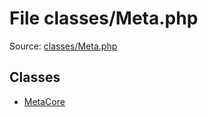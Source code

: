 File classes/Meta.php
=========

Source: [classes/Meta.php](https://github.com/PrestaShop/PrestaShop/blob/1.6.0.9/classes/Meta.php)


Classes
-------

* [MetaCore](class.MetaCore.md)

